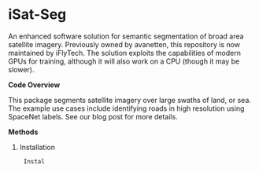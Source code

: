 # iSat-Seg

An enhanced software solution for semantic segmentation of broad area satellite imagery. Previously owned by avanetten, this repository is now maintained by iFlyTech. The solution exploits the capabilities of modern GPUs for training, although it will also work on a CPU (though it may be slower).

**Code Overview**

This package segments satellite imagery over large swaths of land, or sea. The example use cases include identifying roads in high resolution using SpaceNet labels. See our blog post for more details.

**Methods**

1. Installation

		Instal